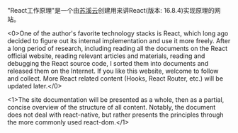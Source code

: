 "React工作原理"是一个由[苏溪云](https://terry-su.github.io)创建用来讲React(版本: 16.8.4)实现原理的网站。  

<0>One of the author's favorite technology stacks is React, which long ago decided to figure out its internal implementation and use it more freely. After a long period of research, including reading all the documents on the React official website, reading relevant articles and materials, reading and debugging the React source code, I sorted them into documents and released them on the Internet. If you like this website, welcome to follow and collect. More React related content (Hooks, React Router, etc.) will be updated later.</0>



<!--如果你也对如何实现一个迷你react感兴趣，强烈推荐[react官网教程](https://reactjs.org/docs/implementation-notes.html),-->


<1>The site documentation will be presented as a whole, then as a partial, concise overview of the structure of all content. Notably, the document does not deal with react-native, but rather presents the principles through the more commonly used react-dom.</1>




